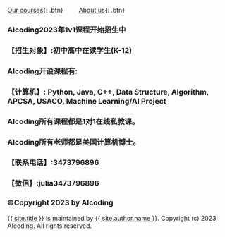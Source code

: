 [Our courses](course.md){: .btn} &nbsp; &nbsp; &nbsp; &nbsp; [About us](about.md){: .btn}

### AIcoding2023年1v1课程开始招生中
### 【招生对象】:初中高中在读学生(K-12)

### AIcoding开设课程有:
### 【计算机】: Python, Java, C++, Data Structure, Algorithm, APCSA, USACO, Machine Learning/AI Project
### AIcoding所有课程都是1对1在线私教课。
### AIcoding所有老师都是美国计算机博士。


### 【联系电话】:3473796896
### 【微信】:julia3473796896
### ©Copyright 2023 by AIcoding


<footer class="site-footer">
  <span class="site-footer-owner"><a href="{{ site.url }}">{{ site.title }}</a> is maintained by <a href="{{ site.author.url }}">{{ site.author.name }}</a>.</span>
  <span class="site-footer-credits">Copyright (c) 2023, AIcoding. All rights reserved.</span>
</footer>
